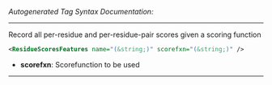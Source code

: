 <!-- THIS IS AN AUTOGENERATED FILE: Don't edit it directly, instead change the schema definition in the code itself. -->

_Autogenerated Tag Syntax Documentation:_

---
Record all per-residue and per-residue-pair scores given a scoring function

```xml
<ResidueScoresFeatures name="(&string;)" scorefxn="(&string;)" />
```

-   **scorefxn**: Scorefunction to be used

---
